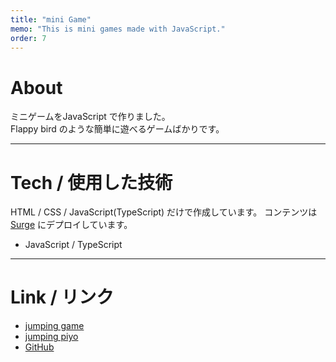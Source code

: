 ```yaml
---
title: "mini Game"
memo: "This is mini games made with JavaScript."
order: 7
---
```


# About

ミニゲームをJavaScript で作りました。  
Flappy bird のような簡単に遊べるゲームばかりです。

***

# Tech / 使用した技術

HTML / CSS / JavaScript(TypeScript) だけで作成しています。
コンテンツは [Surge](https://surge.sh/) にデプロイしています。

- JavaScript / TypeScript


***

# Link / リンク
- [jumping game](https://jumping.surge.sh/)
- [jumping piyo](https://jumping-piyo.surge.sh/)
- [GitHub](https://github.com/nouvelle/JavaScriptGame)